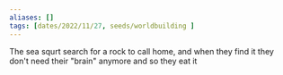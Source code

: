 ```yaml
---
aliases: []
tags: [dates/2022/11/27, seeds/worldbuilding ]
---
```

 The sea squrt search for a rock to call home, and when they find it they don't need their "brain" anymore and so they eat it
